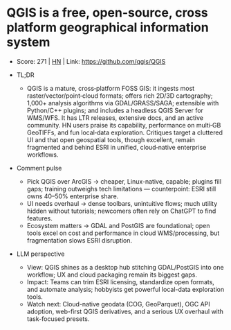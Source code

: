 # QGIS is a free, open-source, cross platform geographical information system

- Score: 271 | [HN](https://news.ycombinator.com/item?id=45224156) | Link: https://github.com/qgis/QGIS

- TL;DR
    - QGIS is a mature, cross‑platform FOSS GIS: it ingests most raster/vector/point‑cloud formats; offers rich 2D/3D cartography; 1,000+ analysis algorithms via GDAL/GRASS/SAGA; extensible with Python/C++ plugins; and includes a headless QGIS Server for WMS/WFS. It has LTR releases, extensive docs, and an active community. HN users praise its capability, performance on multi‑GB GeoTIFFs, and fun local‑data exploration. Critiques target a cluttered UI and that open geospatial tools, though excellent, remain fragmented and behind ESRI in unified, cloud‑native enterprise workflows.

- Comment pulse
    - Pick QGIS over ArcGIS → cheaper, Linux-native, capable; plugins fill gaps; training outweighs tech limitations — counterpoint: ESRI still owns 40–50% enterprise share.
    - UI needs overhaul → dense toolbars, unintuitive flows; much utility hidden without tutorials; newcomers often rely on ChatGPT to find features.
    - Ecosystem matters → GDAL and PostGIS are foundational; open tools excel on cost and performance in cloud WMS/processing, but fragmentation slows ESRI disruption.

- LLM perspective
    - View: QGIS shines as a desktop hub stitching GDAL/PostGIS into one workflow; UX and cloud packaging remain its biggest gaps.
    - Impact: Teams can trim ESRI licensing, standardize open formats, and automate analysis; hobbyists get powerful local-data exploration tools.
    - Watch next: Cloud-native geodata (COG, GeoParquet), OGC API adoption, web-first QGIS derivatives, and a serious UX overhaul with task-focused presets.
